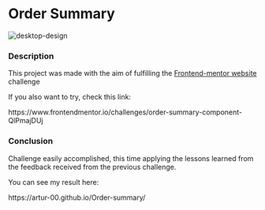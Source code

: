 # Order Summary

![desktop-design](https://user-images.githubusercontent.com/96730639/153014978-96b3a04c-a376-4e6d-9de4-66b57bd60b28.jpg)

<h3>Description</h3>

<p>This project was made with the aim of fulfilling the <a href="https://www.frontendmentor.io">Frontend-mentor website</a> challenge</p>
<p>If you also want to try, check this link:</p>https://www.frontendmentor.io/challenges/order-summary-component-QlPmajDUj

<h3>Conclusion</h3><p>Challenge easily accomplished, this time applying the lessons learned from the feedback received from the previous challenge.</p>
<p>You can see my result here:</p> https://artur-00.github.io/Order-summary/
